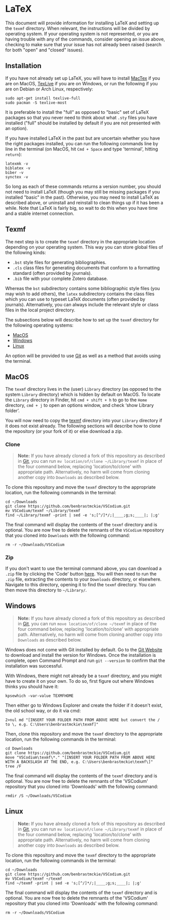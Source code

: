 # LaTeX

This document will provide information for installing LaTeX and setting up the `texmf` directory.
When relevant, the instructions will be divided by operating system.
If your operating system is not represented, or you are having trouble with any of the commands, consider opening an issue above, checking to make sure that your issue has not already been raised (search for both "open" and "closed" issues).

## Installation

If you have not already set up LaTeX, you will have to install [MacTex](https://www.tug.org/mactex/) if you are on MacOS, [TexLive](https://www.tug.org/texlive/windows.html) if you are on Windows, or run the following if you are on Debian or Arch Linux, respectively:

```
sudo apt-get install texlive-full
sudo pacman -S texlive-most
```

It is preferable to install the "full" as opposed to "basic" set of LaTeX packages so that you never need to think about what `.sty` files you have installed ("full" should be installed by default if you are not presented with an option).

If you have installed LaTeX in the past but are uncertain whether you have the right packages installed, you can run the following commands line by line in the terminal (on MacOS, hit `Cmd + Space` and type 'terminal', hitting `return`):

```
latexmk -v
biblatex -v
biber -v
synctex -v
```

So long as each of these commands returns a version number, you should not need to install LaTeX (though you may still be missing packages if you installed "basic" in the past).
Otherwise, you may need to install LaTeX as described above, or uninstall and reinstall to clean things up if it has been a while.
Note that LaTeX is fairly big, so wait to do this when you have time and a stable internet connection.

## Texmf

The next step is to create the `texmf` directory in the appropriate location depending on your operating system.
This way you can store global files of the following kinds:

  - `.bst` style files for generating bibliographies.
  - `.cls` class files for generating documents that conform to a formatting standard (often provided by journals).
  - `.bib` file with your complete Zotero database.

Whereas the `bst` subdirectory contains some bibliographic style files (you may wish to add others), the `latex` subdirectory contains the class files which you can use to typeset LaTeX documents (often provided by journals).
Alternatively, you can always include the relevant style or class files in the local project directory.

The subsections below will describe how to set up the `texmf` directory for the following operating systems:

- [MacOS](#MacOS)
- [Windows](#Windows)
- [Linux](#Linux)

An option will be provided to use [Git](https://github.com/benbrastmckie/VSCodium/blob/master/docs/git.md) as well as a method that avoids using the terminal.

## MacOS

The `texmf` directory lives in the (user) `Library` directory (as opposed to the system `Library` directory) which is hidden by default on MacOS.
To locate the `Library` directory in Finder, hit `cmd + shift + h` to go to the `Home` directory, `cmd + j` to open an options window, and check ‘show Library folder’.

You will now need to copy the [texmf](https://github.com/benbrastmckie/VSCodium/tree/master/texmf) directory into your `Library` directory if it does not exist already.
The following sections will describe how to clone the repository (or your fork of it) or else download a zip.

### Clone

> **Note:** If you have already cloned a fork of this repository as described in [Git](https://github.com/benbrastmckie/VSCodium/blob/master/docs/git.md), you can run `mv location/of/clone ~/Library/texmf` in place of the four command below, replacing 'location/to/clone' with appropriate path.
> Alternatively, no harm will come from cloning another copy into `Downloads` as described below.

To clone this repository and move the `texmf` directory to the appropriate location, run the following commands in the terminal:

```
cd ~/Downloads
git clone https://github.com/benbrastmckie/VSCodium.git
mv VSCodium/texmf ~/Library/texmf
find ~/Library/texmf -print | sed -e 's;[^/]*/;|____;g;s;____|; |;g'
```

The final command will display the contents of the `texmf` directory and is optional.
You are now free to delete the remnants of the `VSCodium` repository that you cloned into `Downloads` with the following command:

```
rm -r ~/Downloads/VSCodium
```

### Zip

If you don't want to use the terminal command above, you can download a `.zip` file by clicking the 'Code' button [here](https://github.com/benbrastmckie/VSCodium/tree/master).
You will then need to run the `.zip` file, extracting the contents to your `Downloads` directory, or elsewhere.
Navigate to this directory, opening it to find the `texmf` directory.
You can then move this directory to `~/Library/`.

## Windows

> **Note:** If you have already cloned a fork of this repository as described in [Git](https://github.com/benbrastmckie/VSCodium/blob/master/docs/git.md), you can run `move location/of/clone ~/texmf` in place of the four command below, replacing 'location/to/clone' with appropriate path.
> Alternatively, no harm will come from cloning another copy into `Downloads` as described below.

Windows does not come with Git installed by default.
Go to the [Git Website](https://git-scm.com/) to download and install the version for Windows.
Once the installation is complete, open Command Prompt and run `git --version` to confirm that the installation was successful.

With Windows, there might not already be a `texmf` directory, and you might have to create it on your own. To do so, first figure out where Windows thinks you should have it:

```
kpsewhich -var-value TEXMFHOME
```
Then either go to Windows Explorer and create the folder if it doesn't exist, the old school way, or do it via cmd:
```
2>nul md "[INSERT YOUR FOLDER PATH FROM ABOVE HERE but convert the / to \, e.g. C:\Users\benbrastmckie\texmf]"
```

Then, clone this repository and move the `texmf` directory to the appropriate location, run the following commands in the terminal:

```
cd Downloads
git clone https://github.com/benbrastmckie/VSCodium.git
move "VSCodium\texmf\*." "[INSERT YOUR FOLDER PATH FROM ABOVE HERE WITH A BACKSLASH AT THE END, e.g. C:\Users\benbrastmckie\texmf\]"
tree /F
```

The final command will display the contents of the `texmf` directory and is optional.
You are now free to delete the remnants of the 'VSCodium' repository that you cloned into 'Downloads' with the following command:

```
rmdir /S ~/Downloads/VSCodium
```

## Linux

> **Note:** If you have already cloned a fork of this repository as described in [Git](https://github.com/benbrastmckie/VSCodium/blob/master/docs/git.md), you can run `mv location/of/clone ~/Library/texmf` in place of the four command below, replacing 'location/to/clone' with appropriate path.
> Alternatively, no harm will come from cloning another copy into `Downloads` as described below.

To clone this repository and move the `texmf` directory to the appropriate location, run the following commands in the terminal:

```
cd ~/Downloads
git clone https://github.com/benbrastmckie/VSCodium.git
mv VSCodium/texmf ~/texmf
find ~/texmf -print | sed -e 's;[^/]*/;|____;g;s;____|; |;g'
```

The final command will display the contents of the `texmf` directory and is optional.
You are now free to delete the remnants of the 'VSCodium' repository that you cloned into 'Downloads' with the following command:

```
rm -r ~/Downloads/VSCodium
```
